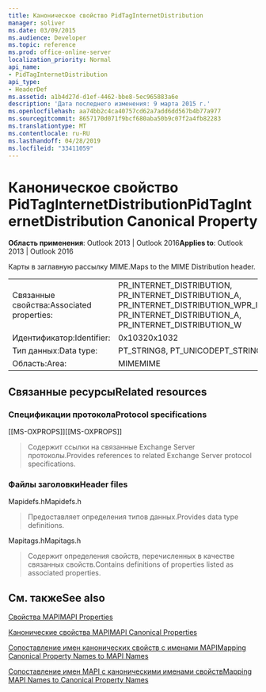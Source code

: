 ```yaml
---
title: Каноническое свойство PidTagInternetDistribution
manager: soliver
ms.date: 03/09/2015
ms.audience: Developer
ms.topic: reference
ms.prod: office-online-server
localization_priority: Normal
api_name:
- PidTagInternetDistribution
api_type:
- HeaderDef
ms.assetid: a1b4d27d-d1ef-4462-bbe8-5ec965883a6e
description: 'Дата последнего изменения: 9 марта 2015 г.'
ms.openlocfilehash: aa74bb2c4ca40757cd62a7add6dd567b4b77a977
ms.sourcegitcommit: 8657170d071f9bcf680aba50b9c07f2a4fb82283
ms.translationtype: MT
ms.contentlocale: ru-RU
ms.lasthandoff: 04/28/2019
ms.locfileid: "33411059"
---
```

# <a name="pidtaginternetdistribution-canonical-property"></a><span data-ttu-id="77575-103">Каноническое свойство PidTagInternetDistribution</span><span class="sxs-lookup"><span data-stu-id="77575-103">PidTagInternetDistribution Canonical Property</span></span>

  
  
<span data-ttu-id="77575-104">**Область применения**: Outlook 2013 | Outlook 2016</span><span class="sxs-lookup"><span data-stu-id="77575-104">**Applies to**: Outlook 2013 | Outlook 2016</span></span> 
  
<span data-ttu-id="77575-105">Карты в заглавную рассылку MIME.</span><span class="sxs-lookup"><span data-stu-id="77575-105">Maps to the MIME Distribution header.</span></span>
  
|||
|:-----|:-----|
|<span data-ttu-id="77575-106">Связанные свойства:</span><span class="sxs-lookup"><span data-stu-id="77575-106">Associated properties:</span></span>  <br/> |<span data-ttu-id="77575-107">PR_INTERNET_DISTRIBUTION, PR_INTERNET_DISTRIBUTION_A, PR_INTERNET_DISTRIBUTION_W</span><span class="sxs-lookup"><span data-stu-id="77575-107">PR_INTERNET_DISTRIBUTION, PR_INTERNET_DISTRIBUTION_A, PR_INTERNET_DISTRIBUTION_W</span></span>  <br/> |
|<span data-ttu-id="77575-108">Идентификатор:</span><span class="sxs-lookup"><span data-stu-id="77575-108">Identifier:</span></span>  <br/> |<span data-ttu-id="77575-109">0x1032</span><span class="sxs-lookup"><span data-stu-id="77575-109">0x1032</span></span>  <br/> |
|<span data-ttu-id="77575-110">Тип данных:</span><span class="sxs-lookup"><span data-stu-id="77575-110">Data type:</span></span>  <br/> |<span data-ttu-id="77575-111">PT_STRING8, PT_UNICODE</span><span class="sxs-lookup"><span data-stu-id="77575-111">PT_STRING8, PT_UNICODE</span></span>  <br/> |
|<span data-ttu-id="77575-112">Область:</span><span class="sxs-lookup"><span data-stu-id="77575-112">Area:</span></span>  <br/> |<span data-ttu-id="77575-113">MIME</span><span class="sxs-lookup"><span data-stu-id="77575-113">MIME</span></span>  <br/> |
   
## <a name="related-resources"></a><span data-ttu-id="77575-114">Связанные ресурсы</span><span class="sxs-lookup"><span data-stu-id="77575-114">Related resources</span></span>

### <a name="protocol-specifications"></a><span data-ttu-id="77575-115">Спецификации протокола</span><span class="sxs-lookup"><span data-stu-id="77575-115">Protocol specifications</span></span>

<span data-ttu-id="77575-116">[[MS-OXPROPS]]</span><span class="sxs-lookup"><span data-stu-id="77575-116">[[MS-OXPROPS]]</span></span> 
  
> <span data-ttu-id="77575-117">Содержит ссылки на связанные Exchange Server протоколы.</span><span class="sxs-lookup"><span data-stu-id="77575-117">Provides references to related Exchange Server protocol specifications.</span></span>
    
### <a name="header-files"></a><span data-ttu-id="77575-118">Файлы заголовки</span><span class="sxs-lookup"><span data-stu-id="77575-118">Header files</span></span>

<span data-ttu-id="77575-119">Mapidefs.h</span><span class="sxs-lookup"><span data-stu-id="77575-119">Mapidefs.h</span></span>
  
> <span data-ttu-id="77575-120">Предоставляет определения типов данных.</span><span class="sxs-lookup"><span data-stu-id="77575-120">Provides data type definitions.</span></span>
    
<span data-ttu-id="77575-121">Mapitags.h</span><span class="sxs-lookup"><span data-stu-id="77575-121">Mapitags.h</span></span>
  
> <span data-ttu-id="77575-122">Содержит определения свойств, перечисленных в качестве связанных свойств.</span><span class="sxs-lookup"><span data-stu-id="77575-122">Contains definitions of properties listed as associated properties.</span></span>
    
## <a name="see-also"></a><span data-ttu-id="77575-123">См. также</span><span class="sxs-lookup"><span data-stu-id="77575-123">See also</span></span>



[<span data-ttu-id="77575-124">Свойства MAPI</span><span class="sxs-lookup"><span data-stu-id="77575-124">MAPI Properties</span></span>](mapi-properties.md)
  
[<span data-ttu-id="77575-125">Канонические свойства MAPI</span><span class="sxs-lookup"><span data-stu-id="77575-125">MAPI Canonical Properties</span></span>](mapi-canonical-properties.md)
  
[<span data-ttu-id="77575-126">Сопоставление имен канонических свойств с именами MAPI</span><span class="sxs-lookup"><span data-stu-id="77575-126">Mapping Canonical Property Names to MAPI Names</span></span>](mapping-canonical-property-names-to-mapi-names.md)
  
[<span data-ttu-id="77575-127">Сопоставление имен MAPI с каноническими именами свойств</span><span class="sxs-lookup"><span data-stu-id="77575-127">Mapping MAPI Names to Canonical Property Names</span></span>](mapping-mapi-names-to-canonical-property-names.md)

